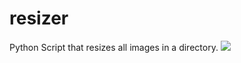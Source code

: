 # resizer
Python Script that resizes all images in a directory.
![](https://media.discordapp.net/attachments/526810409559261205/686311674495500322/Peek_2020-03-08_20-37.gif?width=691&height=435)
